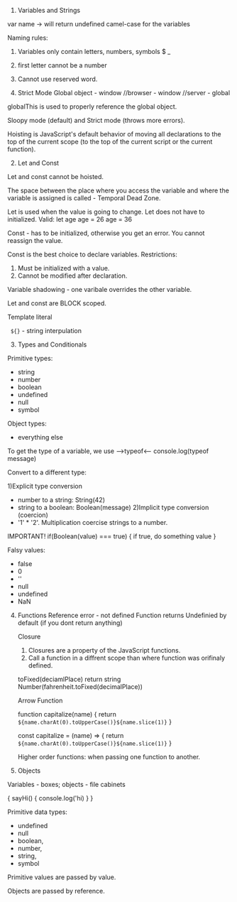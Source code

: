 1. Variables and Strings

var name -> will return undefined
camel-case for the variables

Naming rules:

1.  Variables only contain letters, numbers, symbols $ \_
2.  first letter cannot be a number
3.  Cannot use reserved word.

4.  Strict Mode
    Global object - window
    //browser - window
    //server - global

globalThis is used to properly reference the global object.

Sloopy mode (default) and Strict mode (throws more errors).

Hoisting is JavaScript's default behavior of moving all declarations to the top of the current scope (to the top of the current script or the current function).

2. Let and Const

Let and const cannot be hoisted.

The space between the place where you access the variable and where the variable is assigned is called - Temporal Dead Zone.

Let is used when the value is going to change. Let does not have to initialized.
Valid:
let age
age = 26
age = 36

Const - has to be initialized, otherwise you get an error. You cannot reassign the value.

Const is the best choice to declare variables.
Restrictions:

1. Must be initialized with a value.
2. Cannot be modified after declaration.

Variable shadowing - one varibale overrides the other variable.

Let and const are BLOCK scoped.

Template literal

` ${}` - string interpulation

3. Types and Conditionals

Primitive types:

- string
- number
- boolean
- undefined
- null
- symbol

Object types:

- everything else

To get the type of a variable, we use -->typeof<--
console.log(typeof message)

Convert to a different type:

1)Explicit type conversion

- number to a string: String(42)
- string to a boolean: Boolean(message)
  2)Implicit type conversion (coercion)
- '1' \* '2'. Multiplication coercise strings to a number.

IMPORTANT!
if(Boolean(value) === true) {
if true, do something value
}

Falsy values:

- false
- 0
- ''
- null
- undefined
- NaN

4. Functions
   Reference error - not defined
   Function returns Undefinied by default (if you dont return anything)

   Closure

   1. Closures are a property of the JavaScript functions.
   2. Call a function in a diffrent scope than where function was orifinaly defined.

   toFixed(deciamlPlace) return string
   Number(fahrenheit.toFixed(decimalPlace))

   Arrow Function

   function capitalize(name) {
   return `${name.charAt(0).toUpperCase()}${name.slice(1)}`
   }

   const capitalize = (name) => {
   return `${name.charAt(0).toUpperCase()}${name.slice(1)}`
   }

   Higher order functions: when passing one function to another.

5. Objects

Variables - boxes; objects - file cabinets

{
sayHi() {
console.log('hi)
}
}

Primitive data types:

- undefined
- null
- boolean,
- number,
- string,
- symbol

Primitive values are passed by value.

Objects are passed by reference.
